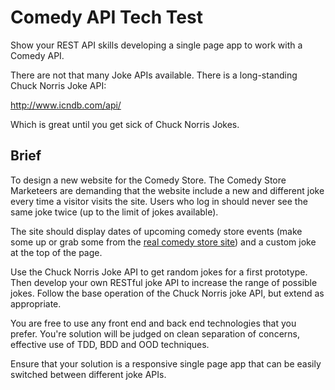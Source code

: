 # Comedy API Tech Test

Show your REST API skills developing a single page app to work with a Comedy API.

There are not that many Joke APIs available.  There is a long-standing Chuck Norris Joke API:

http://www.icndb.com/api/

Which is great until you get sick of Chuck Norris Jokes.

Brief
-----

To design a new website for the Comedy Store.  The Comedy Store Marketeers are demanding that the website include a new and different joke every time a visitor visits the site.  Users who log in should never see the same joke twice (up to the limit of jokes available).

The site should display dates of upcoming comedy store events (make some up or grab some from the [real comedy store site](http://thecomedystore.co.uk/)) and a custom joke at the top of the page.

Use the Chuck Norris Joke API to get random jokes for a first prototype.  Then develop your own RESTful joke API to increase the range of possible jokes.  Follow the base operation of the Chuck Norris joke API, but extend as appropriate.

You are free to use any front end and back end technologies that you prefer.  You're solution will be judged on clean separation of concerns, effective use of TDD, BDD and OOD techniques.

Ensure that your solution is a responsive single page app that can be easily switched between different joke APIs.
